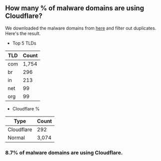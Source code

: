 ## How many % of malware domains are using Cloudflare?


We downloaded the malware domains from [here](https://urlhaus.abuse.ch) and filter out duplicates.
Here's the result.


[//]: # (start replacement)


- Top 5 TLDs

| TLD | Count |
| --- | --- |
| com | 1,754 |
| br | 296 |
| in | 213 |
| net | 99 |
| org | 99 |


- Cloudflare %

| Type | Count |
| --- | --- |
| Cloudflare | 292 |
| Normal | 3,074 |


### 8.7% of malware domains are using Cloudflare.